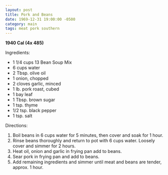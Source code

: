 ```yaml
---
layout: post
title: Pork and Beans
date: 1969-12-31 19:00:00 -0500
category: main
tags: meat pork southern
---
```

<b>1940 Cal (4x 485)</b>
  
Ingredients:  
<ul>
	<li>1 1/4 cups 13 Bean Soup Mix</li>
	<li>6 cups water</li>
	<li>2 Tbsp. olive oil</li>
	<li>1 onion, chopped</li>
	<li>2 cloves garlic, minced</li>
	<li>1 lb. pork roast, cubed</li>
	<li>1 bay leaf</li>
	<li>1 Tbsp. brown sugar</li>
	<li>1 tsp. thyme</li>
	<li>1/2 tsp. black pepper</li>
	<li>1 tsp. salt</li>
</ul>
Directions:  
<ol>
	<li>Boil beans in 6 cups water for 5 minutes, then cover and soak for 1 hour.</li>
	<li>Rinse beans thoroughly and return to pot with 6 cups water. Loosely cover and simmer for 2 hours.</li>
	<li>Heat oil, onion and garlic in frying pan add to beans.</li>
	<li>Sear pork in frying pan and add to beans.</li>
	<li>Add remaining ingredients and simmer until meat and beans are tender, approx. 1 hour.</li>
</ol>

